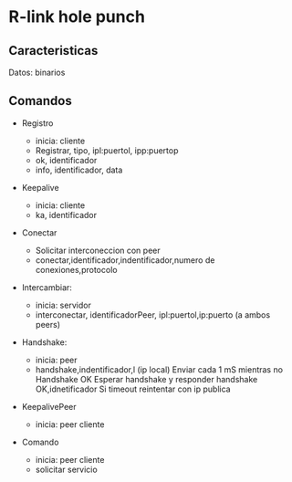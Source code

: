 # R-link hole punch
## Caracteristicas
Datos: binarios

## Comandos

* Registro
    * inicia: cliente
    * Registrar, tipo, ipl:puertol, ipp:puertop
    * ok, identificador
    * info, identificador, data
* Keepalive
    * inicia: cliente
    * ka, identificador
* Conectar
    * Solicitar interconeccion con peer
    * conectar,identificador,indentificador,numero de conexiones,protocolo
*  Intercambiar:
    * inicia: servidor
    * interconectar, identificadorPeer, ipl:puertol,ip:puerto (a ambos peers)
* Handshake:
    * inicia: peer
    * handshake,indentificador,l (ip local)
        Enviar cada 1 mS mientras no Handshake OK
        Esperar handshake y responder handshake OK,idnetificador
        Si timeout reintentar con ip publica

* KeepalivePeer
    * inicia: peer cliente

* Comando
    * inicia: peer cliente
    * solicitar servicio





